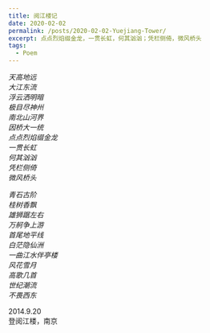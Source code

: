 ```yaml
---
title: 阅江楼记
date: 2020-02-02
permalink: /posts/2020-02-02-Yuejiang-Tower/
excerpt: 点点烈焰缀金龙，一贯长虹，何其汹汹；凭栏侧倚，微风桥头
tags:
  - Poem
---
```


*天高地远*  
*大江东流*  
*浮云洒明暗*  
*极目尽神州*  
*南北山河界*  
*因桥大一统*  
*点点烈焰缀金龙*  
*一贯长虹*  
*何其汹汹*  
*凭栏侧倚*  
*微风桥头*  

*青石古阶*  
*桂树香飘*  
*雄狮踞左右*  
*万舸争上游*  
*首尾地平线*  
*白茫隐仙洲*  
*一曲江水伴亭楼*  
*风花雪月*  
*高歌几首*  
*世纪潮流*  
*不畏西东*  
  
  
2014.9.20  
登阅江楼，南京

